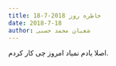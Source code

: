 ```yaml
---
title: خاطره روز 2018-7-18
date: 2018-7-18
author: شعبان محمد حسنی
---
```


اصلا یادم نمیاد امروز چی کار کردم.